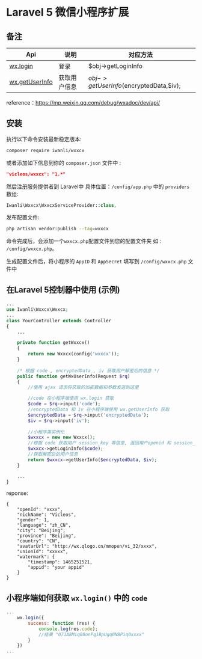# Laravel 5 微信小程序扩展

## 备注

Api | 说明 | 对应方法
---|---|---
[wx.login](https://mp.weixin.qq.com/debug/wxadoc/dev/api/api-login.html) | 登录 | $obj->getLoginInfo
[wx.getUserInfo](https://mp.weixin.qq.com/debug/wxadoc/dev/api/open.html#wxgetuserinfoobject) | 获取用户信息 | $obj->getUserInfo($encryptedData,$iv);
reference：https://mp.weixin.qq.com/debug/wxadoc/dev/api/

## 安装

执行以下命令安装最新稳定版本:

```bash
composer require iwanli/wxxcx
```

或者添加如下信息到你的 `composer.json` 文件中 :

```json
"vicleos/wxxcx": "1.*"
```

然后注册服务提供者到 Laravel中 具体位置：`/config/app.php` 中的 `providers` 数组:

```php
Iwanli\Wxxcx\WxxcxServiceProvider::class,
```
发布配置文件: 

```bash
php artisan vendor:publish --tag=wxxcx
```
命令完成后，会添加一个`wxxcx.php`配置文件到您的配置文件夹 如 : `/config/wxxcx.php`。

生成配置文件后，将小程序的 `AppID` 和 `AppSecret` 填写到 `/config/wxxcx.php` 文件中

## 在Laravel 5控制器中使用 (示例)

```php
...
use Iwanli\Wxxcx\Wxxcx;
...
class YourController extends Controller
{
    ...

    private function getWxxcx()
    {
        return new Wxxcx(config('wxxcx'));
    }
    
    /* 根据 code , encryptedData , iv 获取用户解密后的信息 */
    public function getWxUserInfo(Request $rq)
    {
        //使用 ajax 请求将获取的加密数据和参数发送到这里

        //code 在小程序端使用 wx.login 获取
        $code = $rq->input('code');
        //encryptedData 和 iv 在小程序端使用 wx.getUserInfo 获取
        $encryptedData = $rq->input('encryptedData');
        $iv = $rq->input('iv');
        
        //小程序类实例化
        $wxxcx = new new Wxxcx();
        //根据 code 获取用户 session_key 等信息, 返回用户openid 和 session_key
        $wxxcx->getLoginInfo($code);
        //获取解密后的用户信息
        return $wxxcx->getUserInfo($encryptedData, $iv);
    }

    ...
}
```

reponse:

```
{
    "openId": "xxxx",
    "nickName": "Vicleos",
    "gender": 1,
    "language": "zh_CN",
    "city": "Beijing",
    "province": "Beijing",
    "country": "CN",
    "avatarUrl": "http://wx.qlogo.cn/mmopen/vi_32/xxxx",
    "unionId": "xxxxx",
    "watermark": {
        "timestamp": 1465251521,
        "appid": "your appid"
    }
}
```

## 小程序端如何获取 `wx.login()` 中的 `code`

```javascript
...
    wx.login({
        success: function (res) {
            console.log(res.code);
            //结果 "071A8Miq00onPq1BpUgq0NBPiq0xxxx"
        }
    })
...
```

